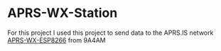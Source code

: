 # APRS-WX-Station

For this project I used this project to send data to the APRS.IS network [APRS-WX-ESP8266](https://github.com/9A4AM/APRS-WX-ESP8266) from 9A4AM